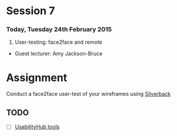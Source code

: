 # Session 7

### Today, Tuesday 24th February 2015

1. User-testing: face2face and remote	
* Guest lecturer: Amy Jackson-Bruce	
	
	
	
# Assignment

Conduct a face2face user-test of your wireframes using [Silverback](http://silverbackapp.com/)



## TODO

- [ ] [UsabilityHub tools](https://usabilityhub.com/)